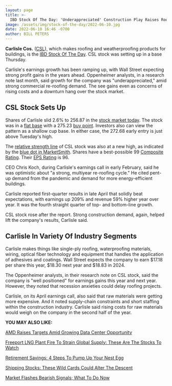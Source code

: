 ```yaml
---
layout: page
title: >-
  IBD Stock Of The Day: 'Underappreciated' Construction Play Raises Roof On Gains
image: /assets/img/stock-of-the-day/2022-06-10.jpg
date: 2022-06-10 16:46 -0700
author: BILL PETERS
---
```







**Carlisle Cos.** ([CSL](https://research.investors.com/quote.aspx?symbol=CSL)), which makes roofing and weatherproofing products for buildings, is the [IBD Stock Of The Day](https://www.investors.com/research/ibd-stock-of-the-day/). CSL stock was setting up in a base Thursday.




Carlisle's earnings growth has been ramping up, with Wall Street expecting strong profit gains in the years ahead. Oppenheimer analysts, in a research note last month, said growth for the company was "underappreciated," amid strong commercial re-roofing demand. The see gains even as concerns of rising costs and a downturn hang over the stock market.


CSL Stock Sets Up
-----------------


Shares of Carlisle slid 2.6% to 256.87 in the [stock market today](https://investors.com/stock-market-today). The stock was in a [flat base](https://www.investors.com/how-to-invest/investors-corner/what-is-a-flat-base-skechers-stock-skx/) with a 275.23 [buy point](https://www.investors.com/how-to-invest/investors-corner/apple-stock-set-up-proper-buy-point-before-big-rally/). Investors also can view the pattern as a shallow cup base. In either case, the 272.68 early entry is just above Tuesday's high.


The [relative strength line](https://www.investors.com/how-to-invest/investors-corner/growth-stocks-breakout-specialty-tool-relative-strength-line/) of CSL stock was also at a new high, as indicated by the [blue dot in MarketSmith](https://www.investors.com/how-to-invest/investors-corner/growth-stocks-how-to-find-big-stock-market-winners-blue-dot-list-marketsmith/). Shares have a best-possible 99 [Composite Rating](https://www.investors.com/how-to-invest/investors-corner/how-to-research-growth-stocks/). Their [EPS Rating](https://www.investors.com/how-to-invest/investors-corner/eps-rating-is-key-to-picking-great-stocks/) is 96.


CEO Chris Koch, during Carlisle's earnings call in early February, said he was optimistic about "a strong, multiyear re-roofing cycle." He cited pent-up demand from the pandemic and demand for more energy-efficient buildings.


Carlisle reported first-quarter results in late April that solidly beat expectations, with earnings up 209% and revenue 59% higher year over year. It was the fourth straight quarter of top- and bottom-line growth.


CSL stock rose after the report. Strong construction demand, again, helped lift the company's results, Carlisle said.


Carlisle In Variety Of Industry Segments
----------------------------------------


Carlisle makes things like single-ply roofing, waterproofing materials, wiring, optical fiber technology and equipment that handles the application of adhesives and coatings. Wall Street expects the company to earn $17.18 per share this year, $18.30 next year and $18.83 in 2024.


The Oppenheimer analysts, in their research note on CSL stock, said the company is "well positioned" for earnings gains this year and next year. However, they noted that recession anxieties could delay roofing projects.


Carlisle, on its April earnings call, also said that raw materials were getting more expensive. And it noted supply-chain constraints and short staffing within the construction industry. Carlisle said rising costs for raw materials would weigh on the company in the second half of the year.


**YOU MAY ALSO LIKE:**


[AMD Raises Targets Amid Growing Data Center Opportunity](https://www.investors.com/news/technology/amd-stock-advanced-micro-devices-raises-targets/)


[Freeport LNG Plant Fire To Strain Global Supply: These Are The Stocks To Watch](https://www.investors.com/news/lng-stocks-to-watch-after-texas-plant-fire/)


[Retirement Savings: 4 Steps To Pump Up Your Nest Egg](https://www.investors.com/etfs-and-funds/personal-finance/retirement-savings/)


[Shipping Stocks: These Wild Cards Could Alter The Descent](https://www.investors.com/research/industry-snapshot/shipping-stocks-these-wild-cards-could-alter-the-descent/)


[Market Flashes Bearish Signals; What To Do Now](https://www.investors.com/market-trend/stock-market-today/dow-jones-futures-stock-market-flashes-bearish-signals-what-to-do/)




